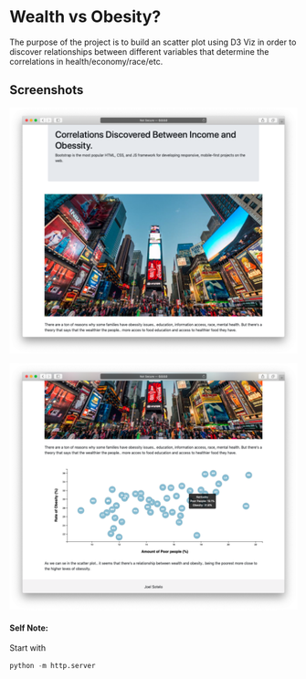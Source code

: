 # Wealth vs Obesity? 

The purpose of the project is to build an scatter plot using D3 Viz in order to discover relationships between different variables that determine the correlations in health/economy/race/etc.

## Screenshots

![home_1](images/screen_1.png)

![home_2](images/screen_2.png)


#### Self Note:

Start with 

```python
python -m http.server
```
